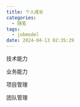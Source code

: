 ```yaml
---
title: 个人成长
categories:
  - 随笔
tags:
  - jobmodel
date: 2024-04-13 02:35:29
---
```


技术能力

业务能力

项目管理

团队管理